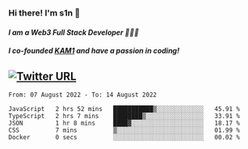 ### Hi there! I'm s1n 👋
#### *I am a Web3 Full Stack Developer 👨🏽‍💻*
#### *I co-founded [KAM1](https://kam1.com) and have a passion in coding!*

[![Twitter URL](https://img.shields.io/twitter/url/https/twitter.com/bukotsunikki.svg?style=social&label=Follow%20%40s1n_s1nstyle)](https://twitter.com/s1n_s1nstyle)
---

<!--START_SECTION:waka-->

```text
From: 07 August 2022 - To: 14 August 2022

JavaScript   2 hrs 52 mins   ███████████▒░░░░░░░░░░░░░   45.91 %
TypeScript   2 hrs 7 mins    ████████▒░░░░░░░░░░░░░░░░   33.91 %
JSON         1 hr 8 mins     ████▓░░░░░░░░░░░░░░░░░░░░   18.17 %
CSS          7 mins          ▒░░░░░░░░░░░░░░░░░░░░░░░░   01.99 %
Docker       0 secs          ░░░░░░░░░░░░░░░░░░░░░░░░░   00.02 %
```

<!--END_SECTION:waka-->

<!--
**s1nstyle/s1nstyle** is a ✨ _special_ ✨ repository because its `README.md` (this file) appears on your GitHub profile.

Here are some ideas to get you started:

- 🔭 I’m currently working on ...
- 🌱 I’m currently learning ...
- 👯 I’m looking to collaborate on ...
- 🤔 I’m looking for help with ...
- 💬 Ask me about ...
- 📫 How to reach me: ...
- 😄 Pronouns: ...
- ⚡ Fun fact: ...
-->
